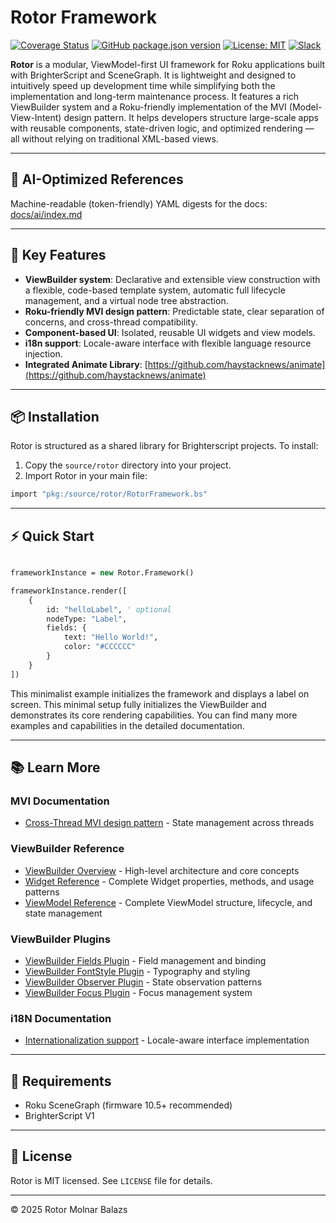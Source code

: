# Rotor Framework

[![Coverage Status](https://coveralls.io/repos/github/mobalazs/rotor-framework/badge.svg?branch=main&v=2)](https://coveralls.io/github/mobalazs/rotor-framework?branch=main)
[![GitHub package.json version](https://img.shields.io/github/package-json/v/mobalazs/rotor-framework)](https://github.com/mobalazs/rotor-framework/packages)
[![License: MIT](https://img.shields.io/badge/License-MIT-yellow.svg)](https://opensource.org/licenses/MIT)
[![Slack](https://img.shields.io/badge/Slack-RokuDevelopers-4A154B?logo=slack)](https://rokudevelopers.slack.com)

**Rotor** is a modular, ViewModel-first UI framework for Roku applications built with BrighterScript and SceneGraph. It is lightweight and designed to intuitively speed up development time while simplifying both the implementation and long-term maintenance process. It features a rich ViewBuilder system and a Roku-friendly implementation of the MVI (Model-View-Intent) design pattern. It helps developers structure large-scale apps with reusable components, state-driven logic, and optimized rendering — all without relying on traditional XML-based views.

---

## 📎 AI-Optimized References

Machine-readable (token-friendly) YAML digests for the docs: [docs/ai/index.md](./docs/ai/index.md)

---

## 🚀 Key Features

* **ViewBuilder system**: Declarative and extensible view construction with a flexible, code-based template system, automatic full lifecycle management, and a virtual node tree abstraction.
* **Roku-friendly MVI design pattern**: Predictable state, clear separation of concerns, and cross-thread compatibility.
* **Component-based UI**: Isolated, reusable UI widgets and view models.
* **i18n support**: Locale-aware interface with flexible language resource injection.
* **Integrated Animate Library**: [https://github.com/haystacknews/animate](https://github.com/haystacknews/animate)

---

## 📦 Installation

Rotor is structured as a shared library for Brighterscript projects. To install:

1. Copy the `source/rotor` directory into your project.
2. Import Rotor in your main file:

```vb
import "pkg:/source/rotor/RotorFramework.bs"
```

---

## ⚡ Quick Start

```vb

frameworkInstance = new Rotor.Framework()

frameworkInstance.render([
    {
        id: "helloLabel", ' optional
        nodeType: "Label",
        fields: {
            text: "Hello World!",
            color: "#CCCCCC"
        }
    }
])

```

This minimalist example initializes the framework and displays a label on screen. This minimal setup fully initializes the ViewBuilder and demonstrates its core rendering capabilities. You can find many more examples and capabilities in the detailed documentation.

---

## 📚 Learn More

### MVI Documentation
* [Cross-Thread MVI design pattern](./docs/cross-thread-mvi.md) - State management across threads

### ViewBuilder Reference
* [ViewBuilder Overview](./docs/view-builder-overview.md) - High-level architecture and core concepts
* [Widget Reference](./docs/view-builder-widget-reference.md) - Complete Widget properties, methods, and usage patterns
* [ViewModel Reference](./docs/view-builder-viewmodel-reference.md) - Complete ViewModel structure, lifecycle, and state management

### ViewBuilder Plugins
* [ViewBuilder Fields Plugin](./docs/view-builder-fields-plugin.md) - Field management and binding
* [ViewBuilder FontStyle Plugin](./docs/view-builder-fontstyle-plugin.md) - Typography and styling
* [ViewBuilder Observer Plugin](./docs/view-builder-observer-plugin.md) - State observation patterns
* [ViewBuilder Focus Plugin](./docs/view-builder-focus-plugin.md) - Focus management system

### i18N Documentation
* [Internationalization support](./docs/i18n-support.md) - Locale-aware interface implementation

---

## 🔧 Requirements

* Roku SceneGraph (firmware 10.5+ recommended)
* BrighterScript V1

---

## 📄 License

Rotor is MIT licensed. See `LICENSE` file for details.

---

© 2025 Rotor Molnar Balazs
